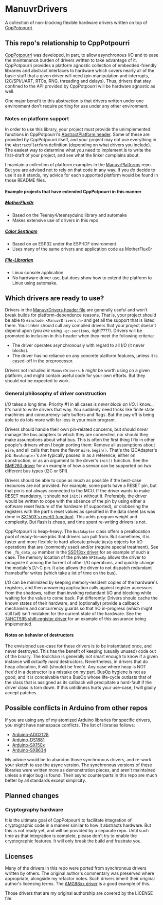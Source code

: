 # ManuvrDrivers

A collection of non-blocking flexible hardware drivers written on top of [CppPotpourri](https://github.com/jspark311/CppPotpourri).


## This repo's relationship to CppPotpourri

[CppPotpourri](https://github.com/jspark311/CppPotpourri) was developed, in part, to allow asynchronous I/O and to ease the maintenance burden of drivers written to take advantage of it. CppPotpourri provides a platform agnostic collection of embedded-friendly libraries and abstract interfaces to hardware which covers nearly all of the basic stuff that a given driver will need (pin manipulation and interrupts, I2C/SPI/UART, RTCs, RNG, threading and delays). Thus, drivers that stay confined to the API provided by CppPotpourri will be hardware agnostic as well.

One major benefit to this abstraction is that drivers written under one environment don't require porting for use under any other environment.

### Notes on platform support

In order to use this library, your project must provide the unimplemented functions in CppPotpourri's [AbstractPlatform header](https://github.com/jspark311/CppPotpourri/blob/master/src/AbstractPlatform.h). Some of these are provided by CppPotpourri itself, and your project may not use everything in the `AbstractPlatform` definition (depending on what drivers you include). The easiest way to determine what you need to implement is to write the first-draft of your project, and see what the linker complains about.

I maintain a collection of platform examples in the [ManuvrPlatforms](https://github.com/jspark311/ManuvrPlatforms) repo. But you are advised not to rely on that code in any way. If you _do_ decide to use it as it stands, my advice for each supported platform would be found in those README files.

#### Example projects that have extended CppPotpourri in this manner

##### [MotherFlux0r](https://github.com/jspark311/Motherflux0r)

  * Based on the Teensy4/teensyduino library and automake
  * Makes extensive use of drivers in this repo

##### [Calor Sentinam](https://github.com/jspark311/CalorSentinam)

  * Based on an ESP32 under the ESP-IDF environment
  * Uses many of the same drivers and application code as MotherFlux0r

##### [File-Librarian](https://github.com/jspark311/File-Librarian)

  * Linux console application
  * No hardware driver use, but does show how to extend the platform to Linux using automake.


## Which drivers are ready to use?

Drivers in the [ManuvrDrivers header file](https://github.com/jspark311/ManuvrDrivers/blob/master/src/ManuvrDrivers.h) are generally useful and won't break builds for platform-dependence reasons. That is, your project should be able to `#include <ManuvrDrivers.h>` and get all the support that is listed there. Your linker should cull any compiled drivers that your project doesn't depend upon (you _are_ using `-gc-sections`, right????). Drivers will be promoted to inclusion in this header when they meet the following criteria:

  * The driver operates asynchronously with regard to all I/O (it never blocks).
  * The driver has no reliance on any concrete platform features, unless it is cased-off in the preprocessor.

Drivers not included in `ManuvrDrivers.h` _might_ be worth using on a given platform, and might contain useful code for your own efforts. But they should not be expected to work.

### General philosophy of driver construction

I/O takes a long time. Priority #1 in all cases is _never block on I/O_. I know... It's hard to write drivers that way. You suddenly need tricks like finite state machines and concurrency-safe buffers and flags. But the pay off is being able to do lots more with far less in your main program.

Drivers should handle their own pin-related concerns, but should _never_ manage the bus adapters to which they are connected, nor should they make assumptions about what bus. This is often the first thing I fix in other people's drivers when I begin porting them: Remove all assumptions about `Wire`, and all calls that have the flavor `Wire.begin()`. That's the I2CAdapter's job. `BusAdapter`'s are typically passed in as a reference, either on construction, or as an argument to the driver's `init()` function. See the [BME280 driver](https://github.com/jspark311/ManuvrDrivers/blob/master/src/BME280/BME280.h) for an example of how a sensor can be supported on two different bus types (I2C or SPI).

Drivers should be able to cope as much as possible if the best-case resources are not provided. For example, some parts have a RESET pin, but that pin is not always connected to the MCU. If the driver wants to make RESET mandatory, it should not `init()` without it. Preferably, the driver would be written to cope with the absence of the pin by using either a software reset feature of the hardware (if supported), or clobbering the registers with the part's reset values as specified in the data sheet (as was done in [SX1503's reset() function](https://github.com/jspark311/ManuvrDrivers/blob/master/src/SX1503/SX1503.cpp#L193)). This adds program weight and complexity. But flash is cheap, and time spent re-writing drivers is not.

CppPotpourri is heap-heavy. The `BusAdapter` class offers a preallocation pool of ready-to-use jobs that drivers can pull from. But sometimes, it is faster and more flexible to hard-allocate private `BusOp` objects for I/O operations that are (commonly used) and/or (require special treatment). See the `_fb_data_op` member in the [SSD13xx driver](https://github.com/jspark311/ManuvrDrivers/blob/master/src/SSD13xx/SSD13xx.h#L199) for an example of such a case. The memory location of the private `SPIBusOp` allows the driver to recognize it among the torrent of other I/O operations, and quickly change the module's D/~C pin. It also allows the driver to not dispatch redundant framebuffer writes (which take a lot of time on the bus).

I/O can be minimized by keeping memory-resident copies of the hardware's registers, and then answering application calls against register accessors from the shadows, rather than invoking redundant I/O and blocking while waiting for the value to come back. Put differently: Drivers should cache the known states of their hardware, and (optionally) provide a callback mechanism and concurrency guards so that I/O in-progress (which might still fail) isn't mistaken for the current state of the hardware. See the [74HCT595 shift-register driver](https://github.com/jspark311/ManuvrDrivers/blob/master/src/ShiftRegister/ShiftRegister.h) for an example of this assurance being implemented.

#### Notes on behavior of destructors

The envisioned use-case for these drivers is to be instantiated once, and never destroyed. This has the benefit of keeping (usually unused) code out of the binary. The toolchain is generally not smart enough to know if a given instance will _actually need_ destructors. Nevertheless, in drivers that do heap allocation, it will (should) be free'd. Any case where heap is NOT free'd in a destructor is a mistake on my part. BusOp hygiene is not as good, and it is conceivable that a BusOp whose life-cycle outlasts that of the class that is assigned as its callback will precipitate a hard-fault if the driver class is torn down. If this untidiness hurts your use-case, I will gladly accept patches.


## Possible conflicts in Arduino from other repos

If you are using any of my atomized Arduino libraries for specific drivers, you might have namespace conflicts. The list of libraries follows:

  * [Arduino-ADG2128](https://github.com/jspark311/Arduino-ADG2128)
  * [Arduino-DS1881](https://github.com/jspark311/Arduino-DS1881)
  * [Arduino-SX150x](https://github.com/jspark311/Arduino-SX150x)
  * [Arduino-SX8634](https://github.com/jspark311/Arduino-SX8634)

My advice would be to abandon those synchronous drivers, and re-work your sketch to use the async version. The synchronous versions of these libraries were written more as demonstration pieces, and aren't maintained unless a major bug is found. Their async counterparts in this repo are much better by all standards except simplicity.


## Planned changes

### Cryptography hardware

It is the ultimate goal of CppPotpourri to facilitate integration of cryptographic code in a manner similar to how it abstracts hardware. But this is not ready yet, and will be provided by a separate repo. Until such time as that integration is complete, please don't try to enable the cryptographic features. It will only break the build and frustrate you.


## Licenses

Many of the drivers in this repo were ported from synchronous drivers written by others. The original author's commentary was preserved where appropriate, alongside my refactor notes. Such drivers inherit their original author's licensing terms. The [AMG88xx driver](https://github.com/jspark311/ManuvrDrivers/blob/master/src/AMG88xx/AMG88xx.h) is a good example of this.

Those drivers that are my original authorship are covered by the LICENSE file.
